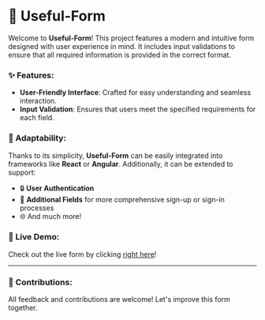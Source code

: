 # 🌟 Useful-Form

Welcome to **Useful-Form**! This project features a modern and intuitive form designed with user experience in mind. It includes input validations to ensure that all required information is provided in the correct format.

### ✨ Features:

- **User-Friendly Interface**: Crafted for easy understanding and seamless interaction.
- **Input Validation**: Ensures that users meet the specified requirements for each field.

### 🚀 Adaptability:

Thanks to its simplicity, **Useful-Form** can be easily integrated into frameworks like **React** or **Angular**. Additionally, it can be extended to support:

- 🔒 **User Authentication**
- 📝 **Additional Fields** for more comprehensive sign-up or sign-in processes
- 🌐 And much more!

### 🔗 Live Demo:

Check out the live form by clicking [right here](https://jav0314.github.io/useful-form/)!

---

### 🤝 Contributions:

All feedback and contributions are welcome! Let's improve this form together.
